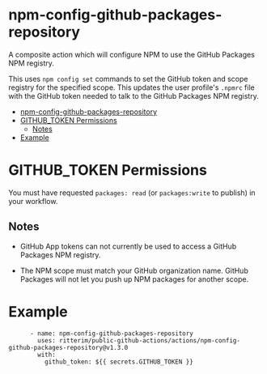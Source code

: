 # npm-config-github-packages-repository

A composite action which will configure NPM to use the GitHub Packages NPM registry.

This uses `npm config set` commands to set the GitHub token and scope registry for the specified scope.  This updates the user profile's `.npmrc` file with the GitHub token needed to talk to the GitHub Packages NPM registry.

- [npm-config-github-packages-repository](#npm-config-github-packages-repository)
- [GITHUB\_TOKEN Permissions](#github_token-permissions)
  - [Notes](#notes)
- [Example](#example)

# GITHUB_TOKEN Permissions

You must have requested `packages: read` (or `packages:write` to publish) in your workflow.  

## Notes 

- GitHub App tokens can not currently be used to access a GitHub Packages NPM registry.
 
- The NPM scope must match your GitHub organization name.  GitHub Packages will not let you push up NPM packages for another scope.

# Example

```
      - name: npm-config-github-packages-repository
        uses: ritterim/public-github-actions/actions/npm-config-github-packages-repository@v1.3.0
        with:
          github_token: ${{ secrets.GITHUB_TOKEN }}
```
